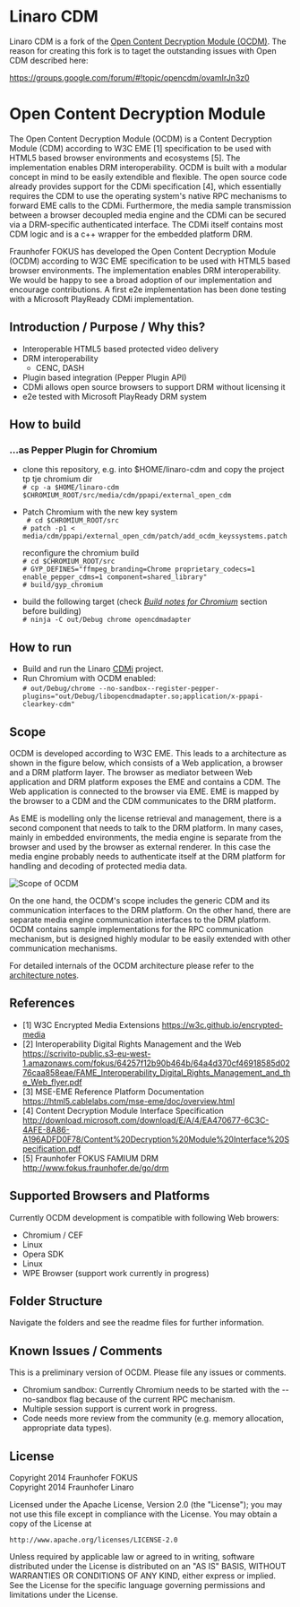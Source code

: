 # Linaro CDM

Linaro CDM is a fork of the [Open Content Decryption Module (OCDM)](https://github.com/fraunhoferfokus/open-content-decryption-module). The reason
for creating this fork is to taget the outstanding issues with Open CDM described here:

https://groups.google.com/forum/#!topic/opencdm/ovamIrJn3z0

# Open Content Decryption Module

The Open Content Decryption Module (OCDM) is a Content Decryption Module (CDM) according to W3C EME [1] specification to be used with HTML5 based browser environments and ecosystems [5]. The implementation enables DRM interoperability.
OCDM is built with a modular concept in mind to be easily extendible and flexible. The open source code already provides support for the CDMi specification [4], which essentially requires the CDM to use the operating system's native RPC mechanisms to forward EME calls to the CDMi.
Furthermore, the media sample transmission between a browser decoupled media engine and the CDMi can be secured via a DRM-specific authenticated interface. The CDMi itself contains most CDM logic and is a c++ wrapper for the embedded platform DRM.

Fraunhofer FOKUS has developed the Open Content Decryption Module (OCDM) according to W3C EME specification to be used with HTML5 based browser environments. The implementation enables DRM interoperability. We would be happy to see a broad adoption of our implementation and encourage contributions. A first e2e implementation has been done testing with a Microsoft PlayReady CDMi implementation.

## Introduction / Purpose / Why this?

* Interoperable HTML5 based protected video delivery
* DRM interoperability
  * CENC, DASH
* Plugin based integration (Pepper Plugin API)
* CDMi allows open source browsers to support DRM without licensing it
* e2e tested with Microsoft PlayReady DRM system


## How to build

### ...as Pepper Plugin for Chromium
* clone this repository, e.g. into $HOME/linaro-cdm and copy the project tp tje chromium dir  
  ```# cp -a $HOME/linaro-cdm $CHROMIUM_ROOT/src/media/cdm/ppapi/external_open_cdm```
* Patch Chromium with the new key system  
  ``` # cd $CHROMIUM_ROOT/src```  
  ```# patch -p1 < media/cdm/ppapi/external_open_cdm/patch/add_ocdm_keyssystems.patch```

  reconfigure the chromium build   
  ```# cd $CHROMIUM_ROOT/src```  
  ```# GYP_DEFINES="ffmpeg_branding=Chrome proprietary_codecs=1 enable_pepper_cdms=1 component=shared_library"```  
  ```# build/gyp_chromium```  
* build the following target (check *[Build notes for Chromium](docs/build_notes_chromium.md)* section before building)  
  ```# ninja -C out/Debug chrome opencdmadapter```

## How to run

 * Build and run the Linaro [CDMi](https://github.com/kuscsik/linaro-cdmi) project.
 * Run Chromium with OCDM enabled:  
   ```# out/Debug/chrome --no-sandbox--register-pepper-plugins="out/Debug/libopencdmadapter.so;application/x-ppapi-clearkey-cdm"```

## Scope

OCDM is developed according to W3C EME. This leads to a architecture as shown in the figure below, which consists of a Web application, a browser and a DRM platform layer. The browser as mediator between Web application and DRM platform exposes the EME and contains a CDM. The Web application is connected to the browser via EME. EME is mapped by the browser to a CDM and the CDM communicates to the DRM platform.

As EME is modelling only the license retrieval and management, there is a second component that needs to talk to the DRM platform. In many cases, mainly in embedded environments, the media engine is separate from the browser and used by the browser as external renderer. In this case the media engine probably needs to authenticate itself at the DRM platform for handling and decoding of protected media data.

![Scope of OCDM](https://raw.githubusercontent.com/fraunhoferfokus/open-content-decryption-module/master/docs/img/ocdm_scope.png "Scope of OCDM")

On the one hand, the OCDM's scope includes the generic CDM and its communication interfaces to the DRM platform. On the other hand, there are separate media engine communication interfaces to the DRM platform. OCDM contains sample implementations for the RPC communication mechanism, but is designed highly modular to be easily extended with other communication mechanisms.

For detailed internals of the OCDM architecture please refer to the [architecture notes](./docs/architecture_notes_ocdm.md).

## References

* [1] W3C Encrypted Media Extensions https://w3c.github.io/encrypted-media
* [2] Interoperability Digital Rights Management and the Web https://scrivito-public.s3-eu-west-1.amazonaws.com/fokus/64257f12b90b464b/64a4d370cf46918585d0276caa858eae/FAME_Interoperability_Digital_Rights_Management_and_the_Web_flyer.pdf
* [3] MSE-EME Reference Platform Documentation https://html5.cablelabs.com/mse-eme/doc/overview.html
* [4] Content Decryption Module Interface Specification http://download.microsoft.com/download/E/A/4/EA470677-6C3C-4AFE-8A86-A196ADFD0F78/Content%20Decryption%20Module%20Interface%20Specification.pdf
* [5] Fraunhofer FOKUS FAMIUM DRM http://www.fokus.fraunhofer.de/go/drm

## Supported Browsers and Platforms

Currently OCDM development is compatible with following Web browers:

* Chromium / CEF
 * Linux
* Opera SDK
 * Linux
* WPE Browser (support work currently in progress)
 

## Folder Structure

Navigate the folders and see the readme files for further information.

## Known Issues / Comments

This is a preliminary version of OCDM. Please file any issues or comments.

* Chromium sandbox: Currently Chromium needs to be started with the --no-sandbox flag because of the current RPC mechanism.
* Multiple session support is current work in progress.
* Code needs more review from the community (e.g. memory allocation, appropriate data types).

## License

Copyright 2014 Fraunhofer FOKUS  
Copyright 2014 Fraunhofer Linaro

Licensed under the Apache License, Version 2.0 (the "License");
you may not use this file except in compliance with the License.
You may obtain a copy of the License at

    http://www.apache.org/licenses/LICENSE-2.0

Unless required by applicable law or agreed to in writing, software
distributed under the License is distributed on an "AS IS" BASIS,
WITHOUT WARRANTIES OR CONDITIONS OF ANY KIND, either express or implied.
See the License for the specific language governing permissions and
limitations under the License.
